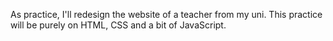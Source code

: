 As practice, I'll redesign the website of a teacher from my uni.
This practice will be purely on HTML, CSS and a bit of JavaScript.